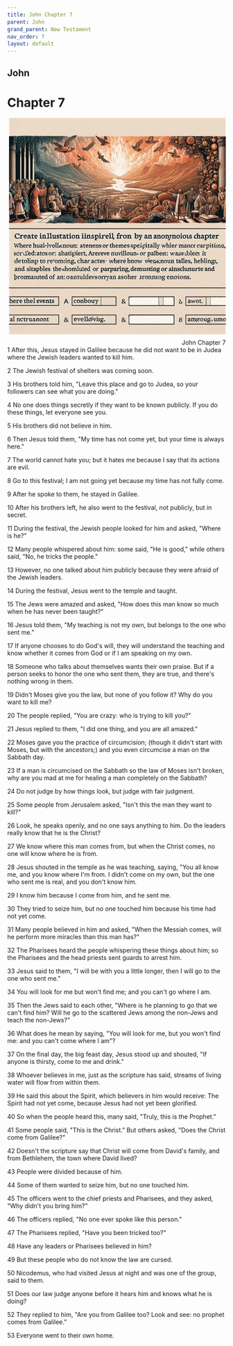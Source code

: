 ```yaml
---
title: John Chapter 7
parent: John
grand_parent: New Testament
nav_order: 7
layout: default
---
```


## John

# Chapter 7

<div style="clear: both; text-align: right;">
    <img src="/assets/Image/John/500/7.jpg" alt="John Chapter 7" class="chapter-image" style="max-width: 100%; height: auto; float: right; margin: 0 0 10px 10px; padding-left: 10%;">
    <figcaption style="font-size: 14px;">John Chapter 7</figcaption>
</div>
1 After this, Jesus stayed in Galilee because he did not want to be in Judea where the Jewish leaders wanted to kill him.

2 The Jewish festival of shelters was coming soon.

3 His brothers told him, "Leave this place and go to Judea, so your followers can see what you are doing."

4 No one does things secretly if they want to be known publicly. If you do these things, let everyone see you.

5 His brothers did not believe in him.

6 Then Jesus told them, "My time has not come yet, but your time is always here."

7 The world cannot hate you; but it hates me because I say that its actions are evil.

8 Go to this festival; I am not going yet because my time has not fully come.

9 After he spoke to them, he stayed in Galilee.

10 After his brothers left, he also went to the festival, not publicly, but in secret.

11 During the festival, the Jewish people looked for him and asked, "Where is he?"

12 Many people whispered about him: some said, "He is good," while others said, "No, he tricks the people."

13 However, no one talked about him publicly because they were afraid of the Jewish leaders.

14 During the festival, Jesus went to the temple and taught.

15 The Jews were amazed and asked, "How does this man know so much when he has never been taught?"

16 Jesus told them, "My teaching is not my own, but belongs to the one who sent me."

17 If anyone chooses to do God's will, they will understand the teaching and know whether it comes from God or if I am speaking on my own.

18 Someone who talks about themselves wants their own praise. But if a person seeks to honor the one who sent them, they are true, and there's nothing wrong in them.

19 Didn't Moses give you the law, but none of you follow it? Why do you want to kill me?

20 The people replied, "You are crazy: who is trying to kill you?"

21 Jesus replied to them, "I did one thing, and you are all amazed."

22 Moses gave you the practice of circumcision; (though it didn't start with Moses, but with the ancestors;) and you even circumcise a man on the Sabbath day.

23 If a man is circumcised on the Sabbath so the law of Moses isn't broken, why are you mad at me for healing a man completely on the Sabbath?

24 Do not judge by how things look, but judge with fair judgment.

25 Some people from Jerusalem asked, "Isn't this the man they want to kill?"

26 Look, he speaks openly, and no one says anything to him. Do the leaders really know that he is the Christ?

27 We know where this man comes from, but when the Christ comes, no one will know where he is from.

28 Jesus shouted in the temple as he was teaching, saying, "You all know me, and you know where I'm from. I didn't come on my own, but the one who sent me is real, and you don't know him.

29 I know him because I come from him, and he sent me.

30 They tried to seize him, but no one touched him because his time had not yet come.

31 Many people believed in him and asked, "When the Messiah comes, will he perform more miracles than this man has?"

32 The Pharisees heard the people whispering these things about him; so the Pharisees and the head priests sent guards to arrest him.

33 Jesus said to them, "I will be with you a little longer, then I will go to the one who sent me."

34 You will look for me but won't find me; and you can't go where I am.

35 Then the Jews said to each other, "Where is he planning to go that we can't find him? Will he go to the scattered Jews among the non-Jews and teach the non-Jews?"

36 What does he mean by saying, "You will look for me, but you won't find me: and you can't come where I am"?

37 On the final day, the big feast day, Jesus stood up and shouted, "If anyone is thirsty, come to me and drink."

38 Whoever believes in me, just as the scripture has said, streams of living water will flow from within them.

39 He said this about the Spirit, which believers in him would receive: The Spirit had not yet come, because Jesus had not yet been glorified.

40 So when the people heard this, many said, "Truly, this is the Prophet."

41 Some people said, "This is the Christ." But others asked, "Does the Christ come from Galilee?"

42 Doesn't the scripture say that Christ will come from David's family, and from Bethlehem, the town where David lived?

43 People were divided because of him.

44 Some of them wanted to seize him, but no one touched him.

45 The officers went to the chief priests and Pharisees, and they asked, "Why didn't you bring him?"

46 The officers replied, "No one ever spoke like this person."

47 The Pharisees replied, "Have you been tricked too?"

48 Have any leaders or Pharisees believed in him?

49 But these people who do not know the law are cursed.

50 Nicodemus, who had visited Jesus at night and was one of the group, said to them.

51 Does our law judge anyone before it hears him and knows what he is doing?

52 They replied to him, "Are you from Galilee too? Look and see: no prophet comes from Galilee."

53 Everyone went to their own home.


